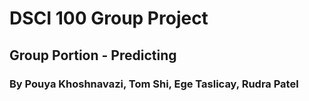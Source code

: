 # DSCI 100 Group Project

## Group Portion - Predicting 

### By Pouya Khoshnavazi, Tom Shi, Ege Taslicay, Rudra Patel

